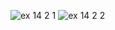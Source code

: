 ![ex 14 2 1](https://github.com/65030034/03376836-OOP-2566-Lab-14/assets/144875017/3761bf03-5963-46ed-895d-7562773eafc1)
![ex 14 2 2](https://github.com/65030034/03376836-OOP-2566-Lab-14/assets/144875017/22fe641f-548a-40e0-8599-7c5bdfcbf30d)

